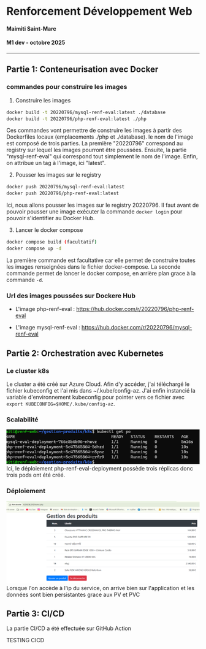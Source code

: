 # Renforcement Développement Web

#### Maimiti Saint-Marc
#### M1 dev - octobre 2025
---

## Partie 1: Conteneurisation avec Docker
### commandes pour construire les images

1) Construire les images

```bash
docker build -t 20220796/mysql-renf-eval:latest ./database
docker build -t 20220796/php-renf-eval:latest ./php
```

Ces commandes vont permettre de construire les images à partir des Dockerfiles locaux (emplacements ./php et ./database). le nom de l'image est composé de trois parties. La première "20220796" correspond au registry sur lequel les images pourront être poussées. Ensuite, la partie "mysql-renf-eval" qui correspond tout simplement le nom de l'image. Enfin, on attribue un tag à l'image, ici "latest".

2) Pousser les images sur le registry

```bash
docker push 20220796/mysql-renf-eval:latest
docker push 20220796/php-renf-eval:latest
```

Ici, nous allons pousser les images sur le registry 20220796. Il faut avant de pouvoir pousser une image exécuter la commande `docker login` pour pouvoir s'identifier au Docker Hub.

3) Lancer le docker compose

```bash
docker compose build (facultatif)
docker compose up -d
```

La première commande est facultative car elle permet de construire toutes les images renseignées dans le fichier docker-compose. La seconde commande permet de lancer le docker compose, en arrière plan grace à la commande `-d`.


### Url des images poussées sur Dockere Hub
- L'image php-renf-eval : https://hub.docker.com/r/20220796/php-renf-eval

- L'image mysql-renf-eval : https://hub.docker.com/r/20220796/mysql-renf-eval

## Partie 2: Orchestration avec Kubernetes

### Le cluster k8s
Le cluster a été créé sur Azure Cloud. Afin d'y accéder, j'ai téléchargé le fichier kubeconfig et l'ai mis dans ~/.kube/config-az. J'ai enfin instancié la variable d'environnement kubeconfig pour pointer vers ce fichier avec
`export KUBECONFIG=$HOME/.kube/config-az`.

### Scalabilité
![alt text](scalability.png)
Ici, le déploiement php-renf-eval-deployment possède trois réplicas donc trois pods ont été créé.

### Déploiement
![alt text](deployed.png)
Lorsque l'on accède à l'ip du service, on arrive bien sur l'application et les données sont bien persistantes grace aux PV et PVC

## Partie 3: CI/CD

La partie CI/CD a été effectuée sur GitHub Action

TESTING CICD